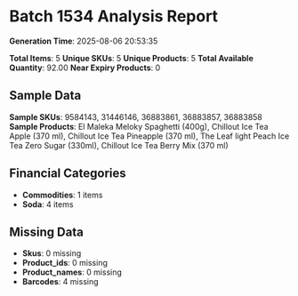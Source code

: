 # Batch 1534 Analysis Report

**Generation Time**: 2025-08-06 20:53:35

**Total Items**: 5
**Unique SKUs**: 5
**Unique Products**: 5
**Total Available Quantity**: 92.00
**Near Expiry Products**: 0

## Sample Data
**Sample SKUs**: 9584143, 31446146, 36883861, 36883857, 36883858
**Sample Products**: El Maleka Meloky Spaghetti (400g), Chillout Ice Tea Apple (370 ml), Chillout Ice Tea Pineapple (370 ml), The Leaf light Peach Ice Tea Zero Sugar (330ml), Chillout Ice Tea Berry Mix (370 ml)

## Financial Categories
- **Commodities**: 1 items
- **Soda**: 4 items

## Missing Data
- **Skus**: 0 missing
- **Product_ids**: 0 missing
- **Product_names**: 0 missing
- **Barcodes**: 4 missing
